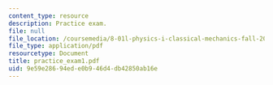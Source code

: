 ```yaml
---
content_type: resource
description: Practice exam.
file: null
file_location: /coursemedia/8-01l-physics-i-classical-mechanics-fall-2005/9e59e28694ede0b946d4db42850ab16e_practice_exam1.pdf
file_type: application/pdf
resourcetype: Document
title: practice_exam1.pdf
uid: 9e59e286-94ed-e0b9-46d4-db42850ab16e
---
```

